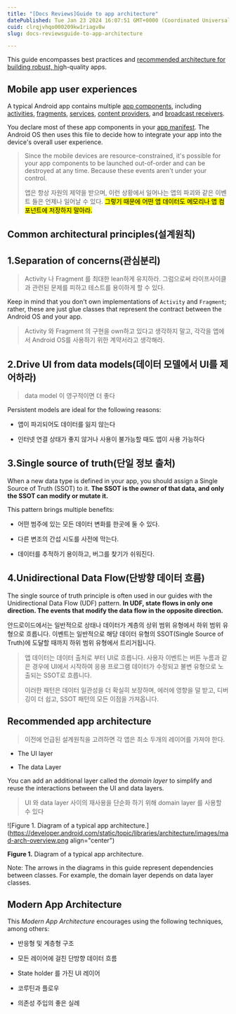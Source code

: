 ```yaml
---
title: "[Docs Reviews]Guide to app architecture"
datePublished: Tue Jan 23 2024 16:07:51 GMT+0000 (Coordinated Universal Time)
cuid: clrqjvhqo000209kw1riagv8w
slug: docs-reviewsguide-to-app-architecture

---
```


This guide encompasses best practices and [recommended architecture for building robust, hi](https://developer.android.com/topic/architecture#recommended-app-arch)gh-quality apps.

## Mobile app user experiences

A typical Android app contains multiple [app components](https://developer.android.com/guide/components/fundamentals#components), including [activities](https://developer.android.com/guide/components/activities/intro-activities), [fragments](https://developer.android.com/guide/fragments), [services](https://developer.android.com/guide/components/services), [content providers](https://developer.android.com/guide/topics/providers/content-providers), and [broadcast receivers](https://developer.android.com/guide/components/broadcasts).

You declare most of these app components in your [app manifest](https://developer.android.com/guide/topics/manifest/manifest-intro). The Android OS then uses this file to decide how to integrate your app into the device's overall user experience.

> Since the mobile devices are resource-constrained, it's possible for your app components to be launched out-of-order and can be destroyed at any time. Because these events aren't under your control.
> 
> 앱은 항상 자원의 제약을 받으며, 이런 상황에서 일어나는 앱의 파괴와 같은 이벤트 들은 언제나 일어날 수 있다. <mark>그렇기 때문에 어떤 앱 데이터도 메모리나 앱 컴포넌트에 저장하지 말아라.</mark>

## Common architectural principles(설계원칙)

## 1.Separation of concerns(관심분리)

> Activity 나 Fragment 를 최대한 lean하게 유지하라. 그럼으로써 라이프사이클과 관련된 문제를 피하고 테스트를 용이하게 할 수 있다.

Keep in mind that you don't own implementations of `Activity` and `Fragment`; rather, these are just glue classes that represent the contract between the Android OS and your app.

> Activity 와 Fragment 의 구현을 own하고 있다고 생각하지 말고, 각각을 앱에서 Android OS를 사용하기 위한 계약서라고 생각해라.

## 2.Drive UI from data models(데이터 모델에서 UI를 제어하라)

> data model 이 영구적이면 더 좋다

Persistent models are ideal for the following reasons:

* 앱이 파괴되어도 데이터를 잃지 않는다
    
* 인터넷 연결 상태가 좋지 않거나 사용이 불가능할 때도 앱이 사용 가능하다
    

## 3.Single source of truth(단일 정보 출처)

When a new data type is defined in your app, you should assign a Single Source of Truth (SSOT) to it. **The SSOT is the *owner* of that data, and only the SSOT can modify or mutate it.**

This pattern brings multiple benefits:

* 어떤 범주에 있는 모든 데이터 변화를 한곳에 둘 수 있다.
    
* 다른 변조의 간섭 시도를 사전에 막는다.
    
* 데이터를 추적하기 용이하고, 버그를 찾기가 쉬워진다.
    

## 4.Unidirectional Data Flow(단방향 데이터 흐름)

The single source of truth principle is often used in our guides with the Unidirectional Data Flow (UDF) pattern. **In UDF, state flows in only one direction. The events that modify the data flow in the opposite direction.**

안드로이드에서는 일반적으로 상태나 데이터가 계층의 상위 범위 유형에서 하위 범위 유형으로 흐릅니다. 이벤트는 일반적으로 해당 데이터 유형의 SSOT(Single Source of Truth)에 도달할 때까지 하위 범위 유형에서 트리거됩니다.

> 앱 데이터는 데이터 출처로 부터 UI로 흐릅니다. 사용자 이벤트는 버튼 누름과 같은 경우에 UI에서 시작하여 응용 프로그램 데이터가 수정되고 불변 유형으로 노출되는 SSOT로 흐릅니다.
> 
> 이러한 패턴은 데이터 일관성을 더 확실히 보장하며, 에러에 영향을 덜 받고, 디버깅이 더 쉽고, SSOT 패턴의 모든 이점을 가져옵니다.

## Recommended app architecture

> 이전에 언급된 설계원칙을 고려하면 각 앱은 최소 두개의 레이어를 가져야 한다.

* The UI layer
    
* The data Layer
    

You can add an additional layer called the *domain layer* to simplify and reuse the interactions between the UI and data layers.

> UI 와 data layer 사이의 재사용을 단순화 하기 위해 domain layer 를 사용할 수 있다

![Figure 1. Diagram of a typical app architecture.](https://developer.android.com/static/topic/libraries/architecture/images/mad-arch-overview.png align="center")

**Figure 1.** Diagram of a typical app architecture.

Note: The arrows in the diagrams in this guide represent dependencies between classes. For example, the domain layer depends on data layer classes.

## Modern App Architecture

This *Modern App Architecture* encourages using the following techniques, among others:

* 반응형 및 계층형 구조
    
* 모든 레이어에 걸친 단방향 데이터 흐름
    
* State holder 를 가진 UI 레이어
    
* 코루틴과 플로우
    
* 의존성 주입의 좋은 실례